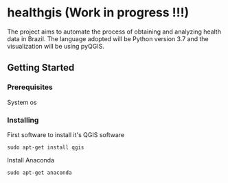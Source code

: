 # healthgis (Work in progress !!!)

The project aims to automate the process of obtaining and analyzing health data in Brazil. The language adopted will be Python version 3.7 and the visualization will be using pyQGIS.

## Getting Started


### Prerequisites

System os

### Installing

First software to install it's QGIS software

```
sudo apt-get install qgis
```

Install Anaconda

```
sudo apt-get anaconda


